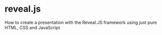 # reveal.js
How to create a presentation with the Reveal.JS framework using just pure HTML, CSS and JavaScript